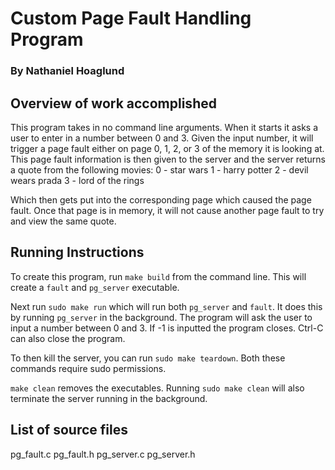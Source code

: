 # Custom Page Fault Handling Program 

### By Nathaniel Hoaglund

## Overview of work accomplished

This program takes in no command line arguments. When it starts it asks a user to enter in a number between 0 and 3.
Given the input number, it will trigger a page fault either on page 0, 1, 2, or 3 of the memory it is looking at.
This page fault information is then given to the server and the server returns a quote from the following movies:
0 - star wars 
1 - harry potter 
2 - devil wears prada
3 - lord of the rings 

Which then gets put into the corresponding page which caused the page fault. Once that page is in memory, it will not cause another page fault
to try and view the same quote.

## Running Instructions

To create this program, run `make build` from the command line. This will create a `fault` and `pg_server` executable.

Next run `sudo make run` which will run both `pg_server` and `fault`. It does this by running `pg_server` in the background. 
The program will ask the user to input a number between 0 and 3. If -1 is inputted the program closes. Ctrl-C can also close the program.

To then kill the server, you can run `sudo make teardown`. Both these commands require sudo permissions.

`make clean` removes the executables. Running `sudo make clean` will also terminate the server running in the background.


## List of source files
pg_fault.c
pg_fault.h
pg_server.c
pg_server.h


